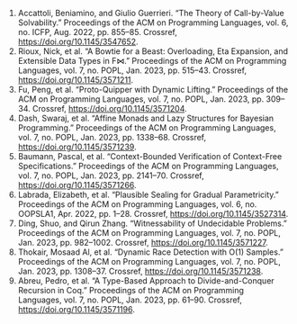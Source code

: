 1. Accattoli, Beniamino, and Giulio Guerrieri. “The Theory of Call-by-Value Solvability.” Proceedings of the ACM on Programming Languages, vol. 6, no. ICFP, Aug. 2022, pp. 855–85. Crossref, <a href='https://doi.org/10.1145/3547652' target='_blank'>https://doi.org/10.1145/3547652</a>.
2. Rioux, Nick, et al. “A Bowtie for a Beast: Overloading, Eta Expansion, and Extensible Data Types in F⋈.” Proceedings of the ACM on Programming Languages, vol. 7, no. POPL, Jan. 2023, pp. 515–43. Crossref, <a href='https://doi.org/10.1145/3571211' target='_blank'>https://doi.org/10.1145/3571211</a>.
3. Fu, Peng, et al. “Proto-Quipper with Dynamic Lifting.” Proceedings of the ACM on Programming Languages, vol. 7, no. POPL, Jan. 2023, pp. 309–34. Crossref, <a href='https://doi.org/10.1145/3571204' target='_blank'>https://doi.org/10.1145/3571204</a>.
4. Dash, Swaraj, et al. “Affine Monads and Lazy Structures for Bayesian Programming.” Proceedings of the ACM on Programming Languages, vol. 7, no. POPL, Jan. 2023, pp. 1338–68. Crossref, <a href='https://doi.org/10.1145/3571239' target='_blank'>https://doi.org/10.1145/3571239</a>.
5. Baumann, Pascal, et al. “Context-Bounded Verification of Context-Free Specifications.” Proceedings of the ACM on Programming Languages, vol. 7, no. POPL, Jan. 2023, pp. 2141–70. Crossref, <a href='https://doi.org/10.1145/3571266' target='_blank'>https://doi.org/10.1145/3571266</a>.
6. Labrada, Elizabeth, et al. “Plausible Sealing for Gradual Parametricity.” Proceedings of the ACM on Programming Languages, vol. 6, no. OOPSLA1, Apr. 2022, pp. 1–28. Crossref, <a href='https://doi.org/10.1145/3527314' target='_blank'>https://doi.org/10.1145/3527314</a>.
7. Ding, Shuo, and Qirun Zhang. “Witnessability of Undecidable Problems.” Proceedings of the ACM on Programming Languages, vol. 7, no. POPL, Jan. 2023, pp. 982–1002. Crossref, <a href='https://doi.org/10.1145/3571227' target='_blank'>https://doi.org/10.1145/3571227</a>.
8. Thokair, Mosaad Al, et al. “Dynamic Race Detection with O(1) Samples.” Proceedings of the ACM on Programming Languages, vol. 7, no. POPL, Jan. 2023, pp. 1308–37. Crossref, <a href='https://doi.org/10.1145/3571238' target='_blank'>https://doi.org/10.1145/3571238</a>.
9. Abreu, Pedro, et al. “A Type-Based Approach to Divide-and-Conquer Recursion in Coq.” Proceedings of the ACM on Programming Languages, vol. 7, no. POPL, Jan. 2023, pp. 61–90. Crossref, <a href='https://doi.org/10.1145/3571196' target='_blank'>https://doi.org/10.1145/3571196</a>.